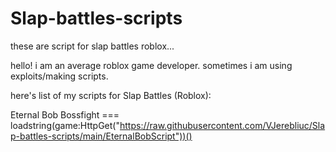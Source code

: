 # Slap-battles-scripts
these are script for slap battles roblox...

hello! i am an average roblox game developer.
sometimes i am using exploits/making scripts.

here's list of my scripts for Slap Battles (Roblox):

Eternal Bob Bossfight === loadstring(game:HttpGet("https://raw.githubusercontent.com/VJerebliuc/Slap-battles-scripts/main/EternalBobScript"))()
